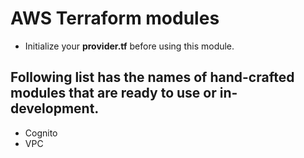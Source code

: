 # AWS Terraform modules

- Initialize your **provider.tf** before using this module.

## Following list has the names of hand-crafted modules that are ready to use or in-development.

- Cognito
- VPC
